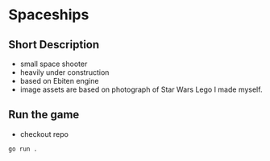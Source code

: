 # Spaceships

## Short Description
- small space shooter
- heavily under construction
- based on Ebiten engine
- image assets are based on photograph of Star Wars Lego I made myself. 

## Run the game
- checkout repo

```
go run .
```






